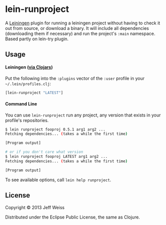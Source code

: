 # lein-runproject 

A [Leiningen](https://github.com/technomancy/leiningen) plugin for running a leiningen project without having to check it out from source, or download a binary. It will include all dependencies (downloading them if necessary) and run the project's `:main` namespace. Based partly on lein-try plugin.

## Usage

#### Leiningen ([via Clojars](https://clojars.org/lein-runproject))

Put the following into the `:plugins` vector of the `:user` profile in your `~/.lein/profiles.clj`:

```clojure
[lein-runproject "LATEST"] 
```
#### Command Line

You can use `lein-runproject` run any project, any version that exists in your profile's repositories.

```bash
$ lein runproject fooproj 0.5.1 arg1 arg2 ...
Fetching dependencies... (takes a while the first time)

[Program output]

# or if you don't care what version
$ lein runproject fooproj LATEST arg1 arg2 ...
Fetching dependencies... (takes a while the first time)

[Program output]

```

To see available options, call `lein help runproject`.

## License

Copyright &copy; 2013 Jeff Weiss

Distributed under the Eclipse Public License, the same as Clojure.

